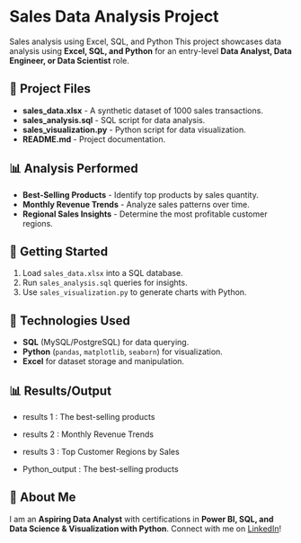 # Sales Data Analysis Project
Sales analysis using Excel, SQL, and Python
This project showcases data analysis using **Excel, SQL, and Python** for an entry-level **Data Analyst, Data Engineer, or Data Scientist** role.

## 📂 Project Files
- **sales_data.xlsx** - A synthetic dataset of 1000 sales transactions.
- **sales_analysis.sql** - SQL script for data analysis.
- **sales_visualization.py** - Python script for data visualization.
- **README.md** - Project documentation.

## 📊 Analysis Performed
- **Best-Selling Products** - Identify top products by sales quantity.
- **Monthly Revenue Trends** - Analyze sales patterns over time.
- **Regional Sales Insights** - Determine the most profitable customer regions.

## 🚀 Getting Started
1. Load `sales_data.xlsx` into a SQL database.
2. Run `sales_analysis.sql` queries for insights.
3. Use `sales_visualization.py` to generate charts with Python.

## 🔧 Technologies Used
- **SQL** (MySQL/PostgreSQL) for data querying.
- **Python** (`pandas`, `matplotlib`, `seaborn`) for visualization.
- **Excel** for dataset storage and manipulation.

##   📊 Results/Output
-  results 1 : The best-selling products
-  results 2 : Monthly Revenue Trends
-  results 3 : Top Customer Regions by Sales

  - Python_output : The best-selling products


## 👤 About Me
I am an **Aspiring Data Analyst** with certifications in **Power BI, SQL, and Data Science & Visualization with Python**. Connect with me on [LinkedIn](https://www.linkedin.com/in/molehe-joseph-ntoatsabone/)!

